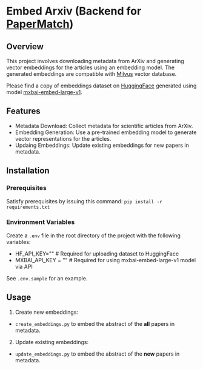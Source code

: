 # Embed Arxiv (Backend for [PaperMatch](https://github.com/mitanshu7/PaperMatch))

## Overview

This project involves downloading metadata from ArXiv and generating vector embeddings for the articles using an embedding model. The generated embeddings are compatible with [Milvus](https://milvus.io/) vector database.

Please find a copy of embeddings dataset on [HuggingFace](https://huggingface.co/datasets/bluuebunny/arxiv_abstract_embedding_mxbai_large_v1_milvus) generated using model [mxbai-embed-large-v1](https://www.mixedbread.ai/docs/embeddings/mxbai-embed-large-v1).

## Features

- Metadata Download: Collect metadata for scientific articles from ArXiv.
- Embedding Generation: Use a pre-trained embedding model to generate vector representations for the articles.
- Updaing Embeddings: Update existing embeddings for new papers in metadata.

## Installation

### Prerequisites

Satisfy prerequisites by issuing this command:
`pip install -r requirements.txt`

### Environment Variables

Create a `.env` file in the root directory of the project with the following variables:

- HF_API_KEY="<SECRET>" # Required for uploading dataset to HuggingFace
- MXBAI_API_KEY = "<SECRET>" # Required for using mxbai-embed-large-v1 model via API 

See `.env.sample` for an example.  

## Usage

1. Create new embeddings:
- `create_embeddings.py` to embed the abstract of the **all** papers in metadata.

2. Update existing embeddings:
- `update_embeddings.py` to embed the abstract of the **new** papers in metadata.
   
